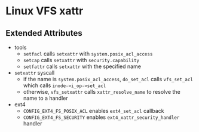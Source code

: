 Linux VFS xattr
===============

## Extended Attributes

- tools
  - `setfacl` calls `setxattr` with `system.posix_acl_access`
  - `setcap` calls `setxattr` with `security.capability`
  - `setfattr` calls `setxattr` with the specified name
- `setxattr` syscall
  - if the name is `system.posix_acl_access`, `do_set_acl` calls `vfs_set_acl`
    which calls `inode->i_op->set_acl`
  - otherwise, `vfs_setxattr` calls `xattr_resolve_name` to resolve the name
    to a handler
- ext4
  - `CONFIG_EXT4_FS_POSIX_ACL` enables `ext4_set_acl` callback
  - `CONFIG_EXT4_FS_SECURITY` enables `ext4_xattr_security_handler` handler
